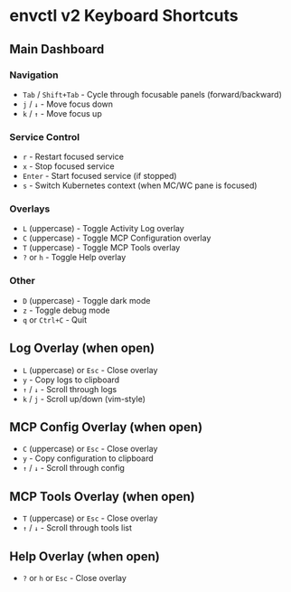 # envctl v2 Keyboard Shortcuts

## Main Dashboard

### Navigation
- `Tab` / `Shift+Tab` - Cycle through focusable panels (forward/backward)
- `j` / `↓` - Move focus down
- `k` / `↑` - Move focus up

### Service Control
- `r` - Restart focused service
- `x` - Stop focused service
- `Enter` - Start focused service (if stopped)
- `s` - Switch Kubernetes context (when MC/WC pane is focused)

### Overlays
- `L` (uppercase) - Toggle Activity Log overlay
- `C` (uppercase) - Toggle MCP Configuration overlay
- `T` (uppercase) - Toggle MCP Tools overlay
- `?` or `h` - Toggle Help overlay

### Other
- `D` (uppercase) - Toggle dark mode
- `z` - Toggle debug mode
- `q` or `Ctrl+C` - Quit

## Log Overlay (when open)
- `L` (uppercase) or `Esc` - Close overlay
- `y` - Copy logs to clipboard
- `↑` / `↓` - Scroll through logs
- `k` / `j` - Scroll up/down (vim-style)

## MCP Config Overlay (when open)
- `C` (uppercase) or `Esc` - Close overlay
- `y` - Copy configuration to clipboard
- `↑` / `↓` - Scroll through config

## MCP Tools Overlay (when open)
- `T` (uppercase) or `Esc` - Close overlay
- `↑` / `↓` - Scroll through tools list

## Help Overlay (when open)
- `?` or `h` or `Esc` - Close overlay 